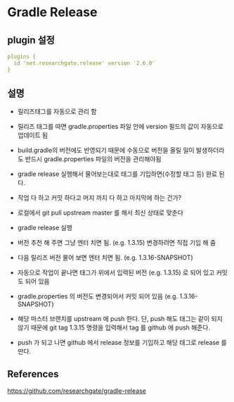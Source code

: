 # Gradle Release

## plugin 설정
```yml
plugins {
  id 'net.researchgate.release' version '2.6.0'
}
```

## 설명
* 릴리즈태그를 자동으로 관리 함
* 릴리즈 태그를 따면 gradle.properties 파일 안에 version 필드의 값이 자동으로 업데이트 됨
* build.gradle의 버전에도 반영되기 때문에 수동으로 버전을 올릴 일이 발생하더라도 반드시 gradle.properties 파일의 버전을 관리해야됨
* gradle release 실행해서 물어보는대로 태그를 기입하면(수정할 태그 등) 완료 된다.
* 작업 다 하고 커밋 하다고 머지 까지 다 하고 마지막에 하는 건가?

* 로컬에서 git pull upstream master 를 해서 최신 상태로 맞춘다
* gradle release 실행
* 버전 추천 해 주면 그냥 엔터 치면 됨. (e.g. 1.3.15) 변경하려면 직접 기입 해 줌
* 다음 릴리즈 버전 물어 보면 엔터 치면 됨. (e.g. 1.3.16-SNAPSHOT)
* 자동으로 작업이 끝나면 태그가 위에서 입력된 버전 (e.g. 1.3.15) 로 되어 있고 커밋도 되어 있음
* gradle.properties 의 버전도 변경되어서 커밋 되어 있음 (e.g. 1.3.16-SNAPSHOT)
* 해당 마스터 브랜치를 upstream 에 push 한다. 단, push 해도 태그는 같이 되지 않기 때문에 git tag 1.3.15 명령을 입력해서 tag 를 github 에 push 해준다.
* push 가 되고 나면 github 에서 release 정보를 기입하고 해당 태그로 release 를 딴다.


## References
https://github.com/researchgate/gradle-release

